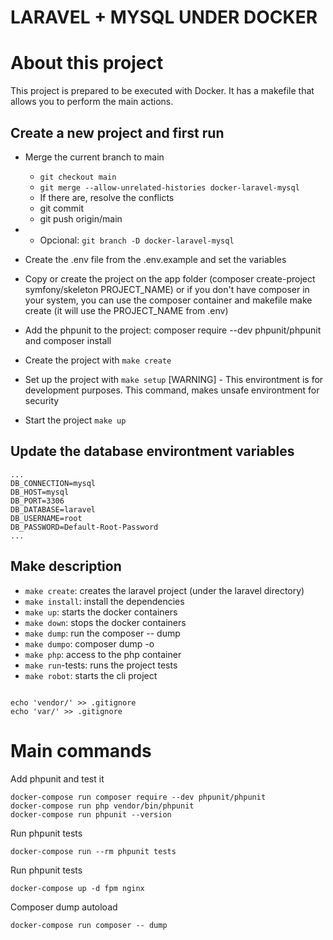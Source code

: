 # LARAVEL + MYSQL UNDER DOCKER

# About this project
This project is prepared to be executed with Docker. 
It has a makefile that allows you to perform the main actions.

## Create a new project and first run
- Merge the current branch to main
  - `git checkout main`
  - `git merge --allow-unrelated-histories docker-laravel-mysql`
  - If there are, resolve the conflicts
  - git commit
  - git push origin/main
- - Opcional: `git branch -D docker-laravel-mysql`

- Create the .env file from the .env.example and set the variables
- Copy or create the project on the app folder (composer create-project symfony/skeleton PROJECT_NAME) or if you don't have composer in your system, you can use the composer container and makefile make create (it will use the PROJECT_NAME from .env)
- Add the phpunit to the project: composer require --dev phpunit/phpunit and composer install
- Create the project with `make create`
- Set up the project with `make setup` [WARNING] - This environtment is for development purposes. This command, makes unsafe environtment for security
- Start the project `make up`


## Update the database environtment variables
```
...
DB_CONNECTION=mysql
DB_HOST=mysql
DB_PORT=3306
DB_DATABASE=laravel
DB_USERNAME=root
DB_PASSWORD=Default-Root-Password
...
```


## Make description
- `make create`: creates the laravel project (under the laravel directory)
- `make install`: install the dependencies 
- `make up`: starts the docker containers
- `make down`: stops the docker containers
- `make dump`: run the composer -- dump
- `make dumpo`: composer dump -o
- `make php`: access to the php container
- `make run`-tests: runs the project tests
- `make robot`: starts the cli project



```

echo 'vendor/' >> .gitignore
echo 'var/' >> .gitignore
```

# Main commands

Add phpunit and test it
```
docker-compose run composer require --dev phpunit/phpunit
docker-compose run php vendor/bin/phpunit
docker-compose run phpunit --version
```

Run phpunit tests
```
docker-compose run --rm phpunit tests
```

Run phpunit tests
```
docker-compose up -d fpm nginx
```

Composer dump autoload
```
docker-compose run composer -- dump
```

